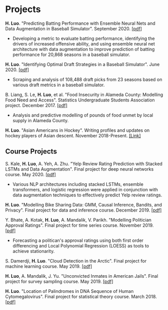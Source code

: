 # Projects


**H. Luo**. "Predicting Batting Performance with Ensemble Neural Nets and Data Augmentation in Baseball Simulator". September 2020. [[pdf]](https:/hLuo27.github.io/files/Brokenbat_Player_Modelling.pdf)

- Developing a metric to evaluate batting performance, identifying the drivers of increased offensive ability, and using ensemble neural net architecture with data augmentation to improve prediction of batting performance for 20,868 seasons in a baseball simulator.

**H. Luo**. "Identifying Optimal Draft Strategies in a Baseball Simulator". June 2020. [[pdf]](https:/hLuo27.github.io/files/BrokenBat_Draft_Report.pdf)

- Scraping and analysis of 108,488 draft picks from 23 seasons based on various draft metrics in a baseball simulator.

B. Liang, S. Le, **H. Luo**, et al. "Food Insecurity in Alameda County: Modelling Food Need and Access". Statistics Undergraduate Students Association project. December 2017. [[pdf]](https:/hLuo27.github.io/files/SUSA_Food_Insecurity.pdf)

- Analysis and predictive modelling of pounds of food unmet by local supply in Alameda County.

**H. Luo**. "Asian Americans in Hockey". Writing profiles and updates on hockey players of Asian descent. November 2018-Present. [[Link]](https://asianamericansinhockey.com/)

## Course Projects

S. Kale, **H. Luo**, A. Yeh, A. Zhu. "Yelp Review Rating Prediction with Stacked LSTMs and Data Augmentation". Final project for deep neural networks course. May 2020. [[pdf]](https:/hLuo27.github.io/files/yelp.pdf)

- Various NLP architectures including stacked LSTMs, ensemble transformers, and logistic regression were applied in conjunction with data
augmentation techniques to effectively predict Yelp review ratings.

**H. Luo**. "Modelling Bike Sharing Data: GMM, Causal Inference, Bandits, and Privacy". Final project for data and inference course. December 2019. [[pdf]](https:/hLuo27.github.io/files/bikes.pdf)

Y. Bhate, A. Kotak, **H. Luo**, A. Mandalik, V. Parikh. "Modelling Politician Approval Ratings". Final project for time series course. November 2019. [[pdf]](https:/hLuo27.github.io/files/approval_ratings.pdf)

- Forecasting a politican's approval ratings using both first order differencing and Local Polynomial Regression (LOESS) as tools to achieve stationarity. 

S. Damerdji, **H. Luo**. "Cloud Detection in the Arctic". Final project for machine learning course. May 2019. [[pdf]](https:/hLuo27.github.io/files/cloud_detection.pdf)

**H. Luo**, A. Mandalik, J. Yu. "Unconvicted Inmates in American Jails". Final project for survey sampling course. May 2019. [[pdf]](https:/hLuo27.github.io/files/sampling.pdf)

**H. Luo**. "Location of Palindromes in DNA Sequence of Human Cytomegalovirus". Final project for statistical theory course. March 2018. [[pdf]](https://github.com/hLuo27/DNA_palindromes/blob/master/dna_palindromes.md)